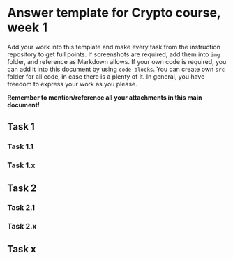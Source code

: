 # Answer template for Crypto course, week 1 

Add your work into this template and make every task from the instruction repository to get full points. If screenshots are required, add them into `img` folder, and reference as Markdown allows. If your own code is required, you can add it into this document by using `code blocks`. You can create own `src` folder for all code, in case there is a plenty of it. In general, you have freedom to express your work as you please.

 **Remember to mention/reference all your attachments in this main document!**

## Task 1

### Task 1.1

### Task 1.x

## Task 2

### Task 2.1

### Task 2.x

## Task x
